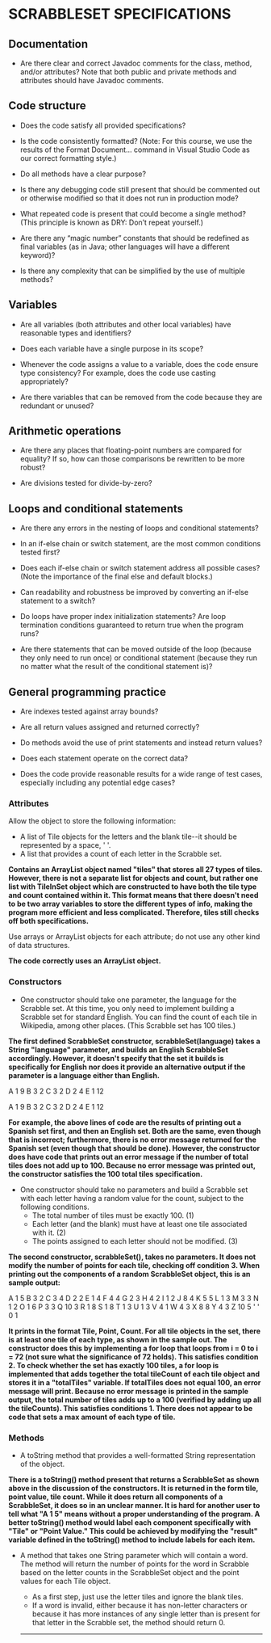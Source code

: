 # SCRABBLESET SPECIFICATIONS

## Documentation
 - Are there clear and correct Javadoc comments for the class, method, and/or attributes? Note that both public and private methods and attributes should have Javadoc comments.

## Code structure
- Does the code satisfy all provided specifications?

- Is the code consistently formatted? (Note: For this course, we use the results of the Format Document… command in Visual Studio Code as our correct formatting style.)

- Do all methods have a clear purpose?

- Is there any debugging code still present that should be commented out or otherwise modified so that it does not run in production mode?

- What repeated code is present that could become a single method? (This principle is known as DRY: Don’t repeat yourself.)

- Are there any “magic number” constants that should be redefined as final variables (as in Java; other languages will have a different keyword)?

- Is there any complexity that can be simplified by the use of multiple methods?

## Variables
- Are all variables (both attributes and other local variables) have reasonable types and identifiers?

- Does each variable have a single purpose in its scope?

- Whenever the code assigns a value to a variable, does the code ensure type consistency? For example, does the code use casting appropriately?

- Are there variables that can be removed from the code because they are redundant or unused?

## Arithmetic operations
- Are there any places that floating-point numbers are compared for equality? If so, how can those comparisons be rewritten to be more robust?

- Are divisions tested for divide-by-zero?

## Loops and conditional statements
- Are there any errors in the nesting of loops and conditional statements?

- In an if-else chain or switch statement, are the most common conditions tested first?

- Does each if-else chain or switch statement address all possible cases? (Note the importance of the final else and default blocks.)

- Can readability and robustness be improved by converting an if-else statement to a switch?

- Do loops have proper index initialization statements?
Are loop termination conditions guaranteed to return true when the program runs?

- Are there statements that can be moved outside of the loop (because they only need to run once) or conditional statement (because they run no matter what the result of the conditional statement is)?

## General programming practice
- Are indexes tested against array bounds?

- Are all return values assigned and returned correctly?

- Do methods avoid the use of print statements and instead return values?

- Does each statement operate on the correct data?

- Does the code provide reasonable results for a wide range of test cases, especially including any potential edge cases?


### Attributes
Allow the object to store the following information:

 - A list of Tile objects for the letters and the blank tile--it should be represented by a space, ' '.
 - A list that provides a count of each letter in the Scrabble set.

 **Contains an ArrayList object named "tiles" that stores all 27 types of tiles. However, there is not a separate list for objects and count, but rather one list with TileInSet object which are constructed to have both the tile type and count contained within it. This format means that there doesn't need to be two array variables to store the different types of info, making the program more efficient and less complicated. Therefore, tiles still checks off both specifications.**

Use arrays or ArrayList objects for each attribute; do not use any other kind of data structures.

**The code correctly uses an ArrayList object.**

### Constructors

 - One constructor should take one parameter, the language for the Scrabble set. At this time, you only need to implement building a Scrabble set for standard English. You can find the count of each tile in Wikipedia, among other places. (This Scrabble set has 100 tiles.)

 **The first defined ScrabbleSet constructor, scrabbleSet(language) takes a String "language" parameter, and builds an English ScrabbleSet accordingly. However, it doesn't specify that the set it builds is specifically for English nor does it provide an alternative output if the parameter is a language either than English.**

 A 1 9
B 3 2
C 3 2
D 2 4
E 1 12

A 1 9
B 3 2
C 3 2
D 2 4
E 1 12

**For example, the above lines of code are the results of printing out a Spanish set first, and then an English set. Both are the same, even though that is incorrect; furthermore, there is no error message returned for the Spanish set (even though that should be done). However, the constructor does have code that prints out an error message if the number of total tiles does not add up to 100. Because no error message was printed out, the constructor satisfies the 100 total tiles specification.**
 - One constructor should take no parameters and build a Scrabble set with each letter having a random value for the count, subject to the following conditions.
    - The total number of tiles must be exactly 100. (1)
    - Each letter (and the blank) must have at least one tile associated with it. (2)
    - The points assigned to each letter should not be modified. (3)

**The second constructor, scrabbleSet(), takes no parameters. It does not modify the number of points for each tile, checking off condition 3. When printing out the components of a random ScrabbleSet object, this is an sample output:**

A 1 5
B 3 2
C 3 4
D 2 2
E 1 4
F 4 4
G 2 3
H 4 2
I 1 2
J 8 4
K 5 5
L 1 3
M 3 3
N 1 2
O 1 6
P 3 3
Q 10 3
R 1 8
S 1 8
T 1 3
U 1 3
V 4 1
W 4 3
X 8 8
Y 4 3
Z 10 5
' '  0 1

**It prints in the format Tile, Point, Count. For all tile objects in the set, there is at least one tile of each type, as shown in the sample out. The constructor does this by implementing a for loop that loops from i = 0 to i = 72 (not sure what the significance of 72 holds). This satisfies condition 2. To check whether the set has exactly 100 tiles, a for loop is implemented that adds together the total tileCount of each tile object and stores it in a "totalTiles" variable. If totalTiles does not equal 100, an error message will print. Because no error message is printed in the sample output, the total number of tiles adds up to a 100 (verified by adding up all the tileCounts). This satisfies conditions 1. There does not appear to be code that sets a max amount of each type of tile.**

### Methods

 - A toString method that provides a well-formatted String representation of the object.

 **There is a toString() method present that returns a ScrabbleSet as shown above in the discussion of the constructors. It is returned in the form tile, point value, tile count. While it does return all components of a ScrabbleSet, it does so in an unclear manner. It is hard for another user to tell what "A 1 5" means without a proper understanding of the program. A better toString() method would label each component specifically with "Tile" or "Point Value." This could be achieved by modifying the "result" variable defined in the toString() method to include labels for each item.**

 - A method that takes one String parameter which will contain a word. The method will return the number of points for the word in Scrabble based on the letter counts in the ScrabbleSet object and the point values for each Tile object.
    - As a first step, just use the letter tiles and ignore the blank tiles.
    - If a word is invalid, either because it has non-letter characters or because it has more instances of any single letter than is present for that letter in the Scrabble set, the method should return 0.

    ****
